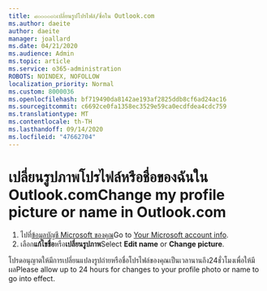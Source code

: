 ```yaml
---
title: ๘๐๐๐๐๓๖เปลี่ยนรูปโปรไฟล์/ชื่อใน Outlook.com
ms.author: daeite
author: daeite
manager: joallard
ms.date: 04/21/2020
ms.audience: Admin
ms.topic: article
ms.service: o365-administration
ROBOTS: NOINDEX, NOFOLLOW
localization_priority: Normal
ms.custom: 8000036
ms.openlocfilehash: bf719490da8142ae193af2825ddb8cf6ad24ac16
ms.sourcegitcommit: c6692ce0fa1358ec3529e59ca0ecdfdea4cdc759
ms.translationtype: MT
ms.contentlocale: th-TH
ms.lasthandoff: 09/14/2020
ms.locfileid: "47662704"
---
```

# <a name="change-my-profile-picture-or-name-in-outlookcom"></a><span data-ttu-id="d00d0-102">เปลี่ยนรูปภาพโปรไฟล์หรือชื่อของฉันใน Outlook.com</span><span class="sxs-lookup"><span data-stu-id="d00d0-102">Change my profile picture or name in Outlook.com</span></span>

1. <span data-ttu-id="d00d0-103">ไปที่[ข้อมูลบัญชี Microsoft ของคุณ](https://go.microsoft.com/fwlink/p/?linkid=860841)</span><span class="sxs-lookup"><span data-stu-id="d00d0-103">Go to [Your Microsoft account info](https://go.microsoft.com/fwlink/p/?linkid=860841).</span></span>
1. <span data-ttu-id="d00d0-104">เลือก**แก้ไขชื่อ**หรือ**เปลี่ยนรูปภาพ**</span><span class="sxs-lookup"><span data-stu-id="d00d0-104">Select **Edit name** or **Change picture**.</span></span>

<span data-ttu-id="d00d0-105">โปรดอนุญาตให้มีการเปลี่ยนแปลงรูปถ่ายหรือชื่อโปรไฟล์ของคุณเป็นเวลานานถึง24ชั่วโมงเพื่อให้มีผล</span><span class="sxs-lookup"><span data-stu-id="d00d0-105">Please allow up to 24 hours for changes to your profile photo or name to go into effect.</span></span>